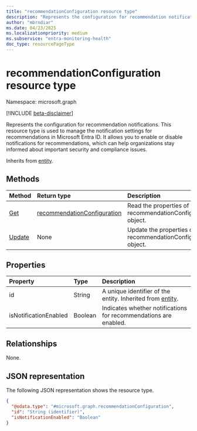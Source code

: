 ```yaml
---
title: "recommendationConfiguration resource type"
description: "Represents the configuration for recommendation notifications."
author: "mbrndiar"
ms.date: 04/23/2025
ms.localizationpriority: medium
ms.subservice: "entra-monitoring-health"
doc_type: resourcePageType
---
```


# recommendationConfiguration resource type

Namespace: microsoft.graph

[!INCLUDE [beta-disclaimer](../../includes/beta-disclaimer.md)]

Represents the configuration for recommendation notifications. This resource type is used to manage the notification settings for recommendations in Microsoft Entra ID.
It allows you to enable or disable notifications for recommendations, which can help organizations stay informed about important security and compliance issues.

Inherits from [entity](../resources/entity.md).

## Methods

|Method|Return type|Description|
|:---|:---|:---|
|[Get](../api/recommendationconfiguration-get.md)|[recommendationConfiguration](../resources/recommendationconfiguration.md)|Read the properties of a recommendationConfiguration object.|
|[Update](../api/recommendationconfiguration-update.md)|None|Update the properties of a recommendationConfiguration object.|

## Properties

|Property|Type|Description|
|:---|:---|:---|
|id|String|A unique identifier of the entity. Inherited from [entity](../resources/entity.md). |
|isNotificationEnabled|Boolean|Indicates whether notifications for recommendations are enabled.|

## Relationships

None.

## JSON representation

The following JSON representation shows the resource type.
<!-- {
  "blockType": "resource",
  "keyProperty": "id",
  "@odata.type": "microsoft.graph.recommendationConfiguration",
  "baseType": "microsoft.graph.entity",
  "openType": false
}
-->
``` json
{
  "@odata.type": "#microsoft.graph.recommendationConfiguration",
  "id": "String (identifier)",
  "isNotificationEnabled": "Boolean"
}
```
